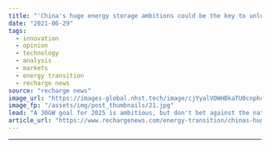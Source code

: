 ```yaml
---
title: "'China's huge energy storage ambitions could be the key to unlock net zero'"
date: "2021-06-29"
tags: 
  - innovation
  - opinion
  - technology
  - analysis
  - markets
  - energy transition
  - recharge news
source: "recharge news"
image_url: "https://images-global.nhst.tech/image/cjYyalVOWHBkaTU0cnphcFR4K0tTVm5hS1Q0QThPNFg3RWczR1llcDNoOD0=/nhst/binary/e1c8e4af8702b24a9f67a9ac15b0f233"
image_fp: "/assets/img/post_thumbnails/21.jpg"
lead: "A 30GW goal for 2025 is ambitious, but don't bet against the nation meeting or beating it, writes Le Xu"
article_url: "https://www.rechargenews.com/energy-transition/chinas-huge-energy-storage-ambitions-could-be-the-key-to-unlock-net-zero/2-1-1030793"
---
```


---
